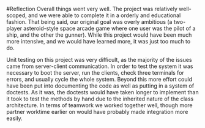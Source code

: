 #Reflection
Overall things went very well. The project was relatively well-scoped, and we were able to complete it in a orderly and educational fashion. That being said, our original goal was overly ambitious (a two-player asteroid-style space arcade game where one user was the pilot of a ship, and the other the gunner). While this project would have been much more intensive, and we would have learned more, it was just too much to do. 

Unit testing on this project was very difficult, as the majority of the issues came from server-client communication. In order to test the system it was necessary to boot the server, run the clients, check three terminals for errors, and usually cycle the whole system. Beyond this more effort could have been put into documenting the code as well as putting in a system of doctests. As it was, the doctests would have taken longer to implement than it took to test the methods by hand due to the inherited nature of the class architecture. In terms of teamwork we worked together well, though more partner worktime earlier on would have probably made integration more easily. 
